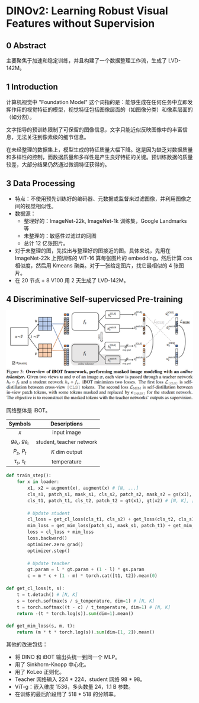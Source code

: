 # DINOv2: Learning Robust Visual Features without Supervision

## 0 Abstract

主要聚焦于加速和稳定训练，并且构建了一个数据整理工作流，生成了 LVD-142M。

## 1 Introduction

计算机视觉中 "Foundation Model" 这个词指的是：能够生成在任何任务中立即发挥作用的视觉特征的模型，视觉特征包括图像层面的（如图像分类）和像素层面的（如分割）。

文字指导的预训练限制了可保留的图像信息，文字只能近似反映图像中的丰富信息，无法关注到像素级的细节信息。

在未经整理的数据集上，模型生成的特征质量大幅下降。这是因为缺乏对数据质量和多样性的控制，而数据质量和多样性是产生良好特征的关键。预训练数据的质量较差，大部分结果仍然通过微调特征获得的。

## 3 Data Processing

- 特点：不使用预先训练好的编码器、元数据或监督来过滤图像，并利用图像之间的视觉相似性。
- 数据源：
	- 整理好的：ImageNet-22k, ImageNet-1k 训练集，Google Landmarks 等
	- 未整理的：敏感性过滤过的网图
	- 总计 12 亿张图片。
- 对于未整理的图，先找出与整理好的图接近的图。具体来说，先用在 ImageNet-22k 上预训练的 ViT-16 算每张图片的 embedding，然后计算 cos 相似度，然后用 Kmeans 聚类。对于一张给定图片，找它最相似的 4 张图片。
- 在 20 节点 + 8 V100 用 2 天生成了 LVD-142M。

## 4 Discriminative Self-supervicsed Pre-training

![](images/ibot.png)

网络整体是 iBOT。

|            Symbols             |       Descriptions       |
| :----------------------------: | :----------------------: |
|              $x$               |       input image        |
| $g_{\theta_s}$, $g_{\theta_t}$ | student, teacher network |
|          $P_s$, $P_t$          |      $K$ dim output      |
|       $\tau_s$, $\tau_t$       |       temperature        |

```python
def train_step():
    for x in loader:
        x1, x2 = augment(x), augment(x) # [N, ...]
        cls_s1, patch_s1, mask_s1, cls_s2, patch_s2, mask_s2 = gs(x1), gs(x2) # [N, K], [N, P, K], [N, P]
        cls_t1, patch_t1, cls_t2, patch_t2 = gt(x1), gt(x2) # [N, K], [N, P, K]

        # Update student
        cl_loss = get_cl_loss(cls_t1, cls_s2) + get_loss(cls_t2, cls_s1)
        mim_loss = get_mim_loss(patch_s1, mask_s1, patch_t1) + get_mim_loss(patch_s2, mask_s2, patch_t2)
        loss = cl_loss + mim_loss
        loss.backward()
        optimizer.zero_grad()
        optimizer.step()

        # Update teacher
        gt.param = l * gt.param + (1 - l) * gs.param
        c = m * c + (1 - m) * torch.cat([t1, t2]).mean(0)

def get_cl_loss(t, s):
    t = t.detach() # [N, K]
    s = torch.softmax(s / s_temperature, dim=1) # [N, K]
    t = torch.softmax((t - c) / t_temperature, dim=1) # [N, K]
    return -(t * torch.log(s)).sum(dim=1).mean()

def get_mim_loss(s, m, t):
    return (m * t * torch.log(s)).sum(dim=[1, 2]).mean()
```

其他的改进包括：
- 将 DINO 和 iBOT 输出头统一到同一个 MLP。
- 用了 Sinkhorn-Knopp 中心化。
- 用了 KoLeo 正则化。
- Teacher 网络输入 224 * 224，student 网络 98 * 98。
- ViT-g：嵌入维度 1536，多头数量 24，1.1 B 参数。
- 在训练的最后阶段用了 518 * 518 的分辨率。
